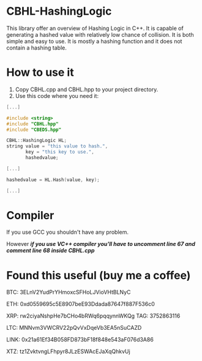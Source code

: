 # CBHL-HashingLogic
This library offer an overview of Hashing Logic in C++. It is capable of generating a hashed value with relatively low chance of collision. It is both simple and easy to use. It is mostly a hashing function and it does not contain a hashing table.

# How to use it
1. Copy CBHL.cpp and CBHL.hpp to your project directory.
2. Use this code where you need it:
```c++
[...]

#include <string>
#include "CBHL.hpp"
#include "CBEDS.hpp"

CBHL::HashingLogic HL;
string value = "this value to hash.", 
       key = "this key to use.", 
       hashedvalue;

[...]

hashedvalue = HL.Hash(value, key);  

[...]
```

# Compiler
If you use GCC you shouldn't have any problem. 

However ***if you use VC++ compiler you'll have to uncomment line 67 and comment line 68 inside CBHL.cpp***

# Found this useful (buy me a coffee)
BTC: 3ELnV2YudPrYHmoxcSFHoLJVioVHtBLNyC

ETH: 0xd0559695c5E8907beE93Ddada87647f887F536c0

XRP: rw2ciyaNshpHe7bCHo4bRWq6pqqynnWKQg TAG: 3752863116

LTC: MNNvm3VWCRV22pQvVxDqeVb3EA5nSuCAZD

LINK: 0x21a61Ef34B058FD873bF18f848e543aF076d3A86

XTZ: tz1ZvktvngLFhpyr8JLzESWAcEJaXqQhkvUj
